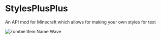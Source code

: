 # StylesPlusPlus

An API mod for Minecraft which allows for making your own styles for text

![Zombie Item Name Wave](https://cdn.discordapp.com/attachments/857365032219836446/893959215096397824/ezgif-1-831f3a463d0e.gif)
